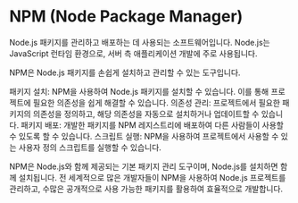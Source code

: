 # NPM (Node Package Manager)

Node.js 패키지를 관리하고 배포하는 데 사용되는 소프트웨어입니다. 
Node.js는 JavaScript 런타임 환경으로, 서버 측 애플리케이션 개발에 주로 사용됩니다. 


NPM은 Node.js 패키지를 손쉽게 설치하고 관리할 수 있는 도구입니다.

패키지 설치: NPM을 사용하여 Node.js 패키지를 설치할 수 있습니다. 이를 통해 프로젝트에 필요한 의존성을 쉽게 해결할 수 있습니다.
의존성 관리: 프로젝트에서 필요한 패키지의 의존성을 정의하고, 해당 의존성을 자동으로 설치하거나 업데이트할 수 있습니다.
패키지 배포: 개발한 패키지를 NPM 레지스트리에 배포하여 다른 사람들이 사용할 수 있도록 할 수 있습니다.
스크립트 실행: NPM을 사용하여 프로젝트에서 사용할 수 있는 사용자 정의 스크립트를 실행할 수 있습니다.

NPM은 Node.js와 함께 제공되는 기본 패키지 관리 도구이며, Node.js를 설치하면 함께 설치됩니다. 
전 세계적으로 많은 개발자들이 NPM을 사용하여 Node.js 프로젝트를 관리하고, 수많은 공개적으로 사용 가능한 패키지를 활용하여 효율적으로 개발합니다.


